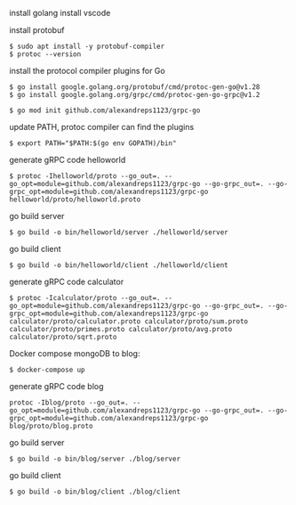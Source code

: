 install golang
install vscode

install protobuf
```
$ sudo apt install -y protobuf-compiler
$ protoc --version
```

install the protocol compiler plugins for Go
```
$ go install google.golang.org/protobuf/cmd/protoc-gen-go@v1.28
$ go install google.golang.org/grpc/cmd/protoc-gen-go-grpc@v1.2
```

```
$ go mod init github.com/alexandreps1123/grpc-go
```

update PATH, protoc compiler can find the plugins
```
$ export PATH="$PATH:$(go env GOPATH)/bin"
```

generate gRPC code helloworld
```
$ protoc -Ihelloworld/proto --go_out=. --go_opt=module=github.com/alexandreps1123/grpc-go --go-grpc_out=. --go-grpc_opt=module=github.com/alexandreps1123/grpc-go helloworld/proto/helloworld.proto
```
go build server
```
$ go build -o bin/helloworld/server ./helloworld/server
```

go build client
```
$ go build -o bin/helloworld/client ./helloworld/client
```

generate gRPC code calculator
```
$ protoc -Icalculator/proto --go_out=. --go_opt=module=github.com/alexandreps1123/grpc-go --go-grpc_out=. --go-grpc_opt=module=github.com/alexandreps1123/grpc-go calculator/proto/calculator.proto calculator/proto/sum.proto calculator/proto/primes.proto calculator/proto/avg.proto calculator/proto/sqrt.proto
```

Docker compose mongoDB to blog:
```
$ docker-compose up
```

generate gRPC code blog
```
protoc -Iblog/proto --go_out=. --go_opt=module=github.com/alexandreps1123/grpc-go --go-grpc_out=. --go-grpc_opt=module=github.com/alexandreps1123/grpc-go blog/proto/blog.proto
```

go build server
```
$ go build -o bin/blog/server ./blog/server
```

go build client
```
$ go build -o bin/blog/client ./blog/client
```
